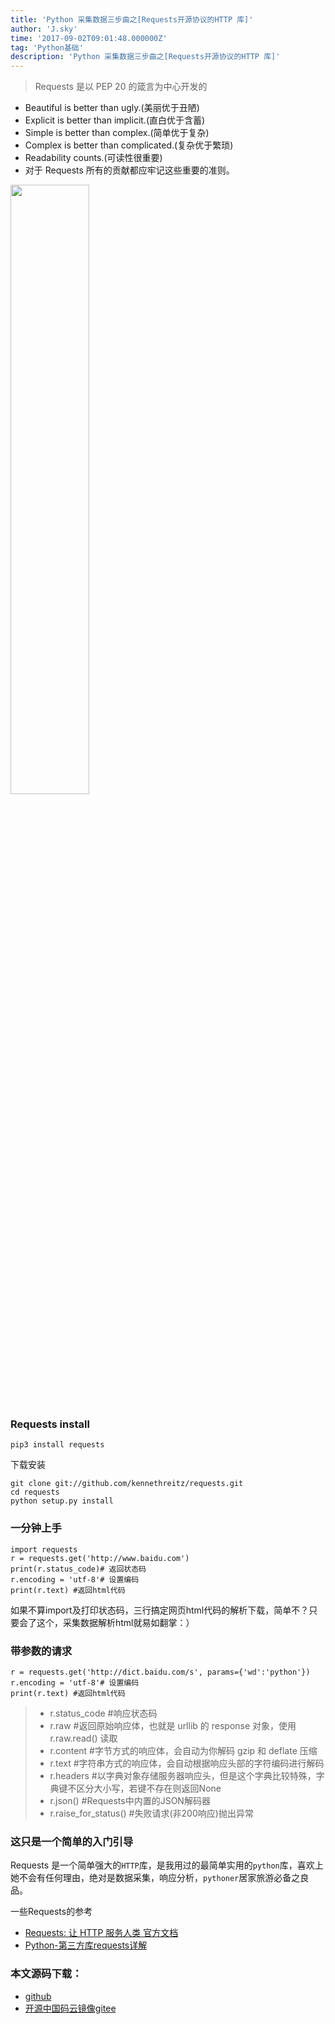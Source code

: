 ```yaml
---
title: 'Python 采集数据三步曲之[Requests开源协议的HTTP 库]'
author: 'J.sky'
time: '2017-09-02T09:01:48.000000Z'
tag: 'Python基础'
description: 'Python 采集数据三步曲之[Requests开源协议的HTTP 库]'
---
```


> Requests 是以 PEP 20 的箴言为中心开发的

+ Beautiful is better than ugly.(美丽优于丑陋)
+ Explicit is better than implicit.(直白优于含蓄)
+ Simple is better than complex.(简单优于复杂)
+ Complex is better than complicated.(复杂优于繁琐)
+ Readability counts.(可读性很重要)
+ 对于 Requests 所有的贡献都应牢记这些重要的准则。
<img src="http://cn.python-requests.org/zh_CN/latest/_static/requests-sidebar.png" style="width:50%; height:50%;" />

### Requests install

    pip3 install requests

下载安装

    git clone git://github.com/kennethreitz/requests.git
    cd requests
    python setup.py install

### 一分钟上手

    import requests
    r = requests.get('http://www.baidu.com')
    print(r.status_code)# 返回状态码
    r.encoding = 'utf-8'# 设置编码
    print(r.text) #返回html代码


如果不算import及打印状态码，三行搞定网页html代码的解析下载，简单不？只要会了这个，采集数据解析html就易如翻掌：）

### 带参数的请求

    r = requests.get('http://dict.baidu.com/s', params={'wd':'python'})
    r.encoding = 'utf-8'# 设置编码
    print(r.text) #返回html代码


> + r.status_code #响应状态码
> + r.raw #返回原始响应体，也就是 urllib 的 response 对象，使用 r.raw.read() 读取
> + r.content #字节方式的响应体，会自动为你解码 gzip 和 deflate 压缩
> + r.text #字符串方式的响应体，会自动根据响应头部的字符编码进行解码
> + r.headers #以字典对象存储服务器响应头，但是这个字典比较特殊，字典键不区分大小写，若键不存在则返回None
> + r.json() #Requests中内置的JSON解码器
> + r.raise_for_status() #失败请求(非200响应)抛出异常

### 这只是一个简单的入门引导

Requests 是一个简单强大的`HTTP`库，是我用过的最简单实用的`python`库，喜欢上她不会有任何理由，绝对是数据采集，响应分析，`pythoner`居家旅游必备之良品。

一些Requests的参考

+  [Requests: 让 HTTP 服务人类 官方文档](http://cn.python-requests.org/zh_CN/latest/index.html)
+  [Python-第三方库requests详解](http://blog.csdn.net/shanzhizi/article/details/50903748)

### 本文源码下载：

+ [github](https://github.com/bosichong/17python.com/tree/master/re)
+ [开源中国码云镜像gitee](https://gitee.com/J_Sky/17python.com/tree/master/re)